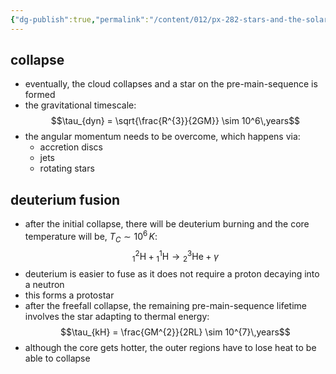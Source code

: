 ```yaml
---
{"dg-publish":true,"permalink":"/content/012/px-282-stars-and-the-solar-system/e-stellar-evolution/px-282-e2-protostar/","noteIcon":"1","created":"2024-11-25T10:50:32.000+00:00","updated":"2024-11-26T10:49:27.986+00:00"}
---
```


## collapse
- eventually, the cloud collapses and a star on the pre-main-sequence is formed
- the gravitational timescale: 
$$\tau_{dyn} = \sqrt{\frac{R^{3}}{2GM}} \sim 10^6\,years$$
- the angular momentum needs to be overcome, which happens via:
	- accretion discs
	- jets
	- rotating stars
## deuterium fusion
- after the initial collapse, there will be deuterium burning and the core temperature will be, $T_{C}\sim10^{6}\,K:$ 
$${}^{2}_{1} \text{H} + {}^{1}_{1} \text{H} \to {}^{3}_{2} \text{He} + \gamma$$
- deuterium is easier to fuse as it does not require a proton decaying into a neutron
- this forms a protostar
- after the freefall collapse, the remaining pre-main-sequence lifetime involves the star adapting to thermal energy: 
$$\tau_{kH} = \frac{GM^{2}}{2RL} \sim 10^{7}\,years$$
- although the core gets hotter, the outer regions have to lose heat to be able to collapse